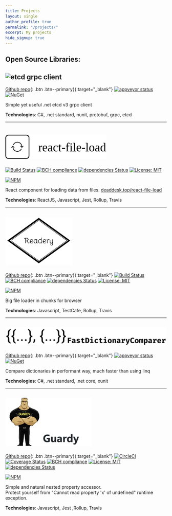 ```yaml
---
title: Projects
layout: single
author_profile: true
permalink: "/projects/"
excerpt: My projects
hide_signup: true
---
```


## Open Source Libraries:
## <img style="height:90px;" alt="etcd grpc client" src="https://raw.githubusercontent.com/undernotic/etcdgrpcclient/master/img/logo.png">

[Github repo](https://github.com/UnderNotic/etcdgrpcclient){: .btn .btn--primary}{:target="_blank"}
[![appveyor status](https://ci.appveyor.com/api/projects/status/github/undernotic/etcdgrpcclient)](https://ci.appveyor.com/project/UnderNotic/etcdgrpcclient) [![NuGet](https://img.shields.io/nuget/vpre/EtcdGrpcClient.svg?style=plastic)](https://www.nuget.org/packages/EtcdGrpcClient)

Simple yet useful .net etcd v3 grpc client

**Technologies**: C#, .net standard, nunit, protobuf, grpc, etcd

___

# <img style="height:75px" alt="react-file-load" src="https://raw.githubusercontent.com/undernotic/react-file-load/master/example/src/logo.png">

[![Build Status](https://travis-ci.org/UnderNotic/react-file-load.svg?branch=master)](https://travis-ci.org/UnderNotic/react-file-load)
[![BCH compliance](https://bettercodehub.com/edge/badge/UnderNotic/react-file-load?branch=master)](https://bettercodehub.com/)
[![dependencies Status](https://david-dm.org/undernotic/react-file-load/status.svg)](https://david-dm.org/undernotic/react-file-load)
[![License: MIT](https://img.shields.io/badge/License-MIT-yellow.svg)](https://opensource.org/licenses/MIT)

[![NPM](https://nodei.co/npm/react-file-load.png)](https://nodei.co/npm/react-file-load/)

React component for loading data from files. [deaddesk.top/react-file-load](https://deaddesk.top/react-file-load)

**Technologies**: ReactJS, Javascript, Jest, Rollup, Travis


___

## <img style="height:150px;" alt="Readery" src="https://raw.githubusercontent.com/undernotic/readery/master/img/readery.png">

[Github repo](https://github.com/UnderNotic/readery){: .btn .btn--primary}{:target="_blank"}
[![Build Status](https://travis-ci.org/UnderNotic/readery.svg?branch=master)](https://travis-ci.org/UnderNotic/readery)
[![BCH compliance](https://bettercodehub.com/edge/badge/UnderNotic/readery?branch=master)](https://bettercodehub.com/)
[![dependencies Status](https://david-dm.org/undernotic/readery/status.svg)](https://david-dm.org/undernotic/readery)
[![License: MIT](https://img.shields.io/badge/License-MIT-yellow.svg)](https://opensource.org/licenses/MIT)

[![NPM](https://nodei.co/npm/readery.png)](https://nodei.co/npm/readery/)

Big file loader in chunks for browser

**Technologies**: Javascript, TestCafe, Rollup, Travis

___

## <img alt="FastDictionaryComparer" src="https://raw.githubusercontent.com/undernotic/FastDictionaryComparer/master/assets/logo.png">

[Github repo](https://github.com/UnderNotic/FastDictionaryComparer){: .btn .btn--primary}{:target="_blank"}
[![appveyor status](https://ci.appveyor.com/api/projects/status/github/undernotic/FastDictionaryComparer)](https://ci.appveyor.com/project/UnderNotic/FastDictionaryComparer) [![NuGet](https://img.shields.io/nuget/vpre/FastDictionaryComparer.svg?style=plastic)](https://www.nuget.org/packages/FastDictionaryComparer)

Compare dictionaries in performant way, much faster than using linq

**Technologies**: C#, .net standard, .net core, xunit

___

## <img style="height:150px;" alt="Guardy" src="https://raw.githubusercontent.com/undernotic/guardy/master/img/logo-title.png">

[Github repo](https://github.com/UnderNotic/guardy){: .btn .btn--primary}{:target="_blank"}
[![CircleCI](https://circleci.com/gh/UnderNotic/guardy.svg?style=svg)](https://circleci.com/gh/UnderNotic/guardy)
[![Coverage Status](https://coveralls.io/repos/github/UnderNotic/guardy/badge.svg?branch=master)](https://coveralls.io/github/UnderNotic/guardy?branch=master)
[![BCH compliance](https://bettercodehub.com/edge/badge/UnderNotic/guardy?branch=master)](https://bettercodehub.com/)
[![License: MIT](https://img.shields.io/badge/License-MIT-yellow.svg)](https://opensource.org/licenses/MIT)
[![dependencies Status](https://david-dm.org/undernotic/guardy/status.svg)](https://david-dm.org/undernotic/guardy)

[![NPM](https://nodei.co/npm/guardy.png)](https://nodei.co/npm/guardy/)

Simple and natural nested property accessor.  
Protect yourself from "Cannot read property 'x' of undefined" runtime exception.

**Technologies**: Javascript, Jest ,Rollup, Travis
